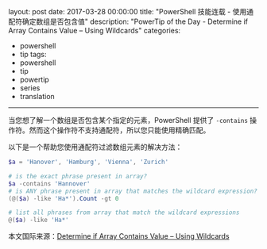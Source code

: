 ﻿layout: post
date: 2017-03-28 00:00:00
title: "PowerShell 技能连载 - 使用通配符确定数组是否包含值"
description: "PowerTip of the Day - Determine if Array Contains Value – Using Wildcards"
categories:
- powershell
- tip
tags:
- powershell
- tip
- powertip
- series
- translation
---
当您想了解一个数组是否包含某个指定的元素，PowerShell 提供了 `-contains` 操作符。然而这个操作符不支持通配符，所以您只能使用精确匹配。

以下是一个帮助您使用通配符过滤数组元素的解决方法：

```powershell
$a = 'Hanover', 'Hamburg', 'Vienna', 'Zurich'

# is the exact phrase present in array?
$a -contains 'Hannover'
# is ANY phrase present in array that matches the wildcard expression?
(@($a) -like 'Ha*').Count -gt 0

# list all phrases from array that match the wildcard expressions
@($a) -like 'Ha*'
```

<!--more-->
本文国际来源：[Determine if Array Contains Value – Using Wildcards](http://community.idera.com/powershell/powertips/b/tips/posts/determine-if-array-contains-value-using-wildcards)
